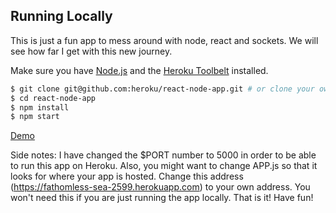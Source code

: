 ## Running Locally

This is just a fun app to mess around with node, react and sockets. We will see how far I get with this new journey.

Make sure you have [Node.js](http://nodejs.org/) and the [Heroku Toolbelt](https://toolbelt.heroku.com/) installed.


```sh
$ git clone git@github.com:heroku/react-node-app.git # or clone your own fork
$ cd react-node-app
$ npm install
$ npm start
```

[Demo](https://fathomless-sea-2599.herokuapp.com)

Side notes: I have changed the $PORT number to 5000 in order to be able to run this app on Heroku. 
Also, you might want to change APP.js so that it looks for where your app is hosted. Change this address (https://fathomless-sea-2599.herokuapp.com) to your own address. You won't need this if you are just running the app locally. That is it! Have fun! 
